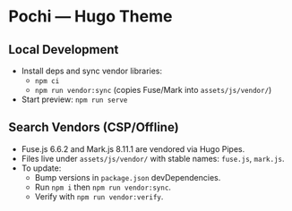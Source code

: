 # Pochi — Hugo Theme

## Local Development
- Install deps and sync vendor libraries:
  - `npm ci`
  - `npm run vendor:sync` (copies Fuse/Mark into `assets/js/vendor/`)
- Start preview: `npm run serve`

## Search Vendors (CSP/Offline)
- Fuse.js 6.6.2 and Mark.js 8.11.1 are vendored via Hugo Pipes.
- Files live under `assets/js/vendor/` with stable names: `fuse.js`, `mark.js`.
- To update:
  - Bump versions in `package.json` devDependencies.
  - Run `npm i` then `npm run vendor:sync`.
  - Verify with `npm run vendor:verify`.

